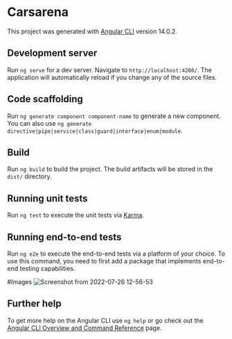 # Carsarena

This project was generated with [Angular CLI](https://github.com/angular/angular-cli) version 14.0.2.

## Development server

Run `ng serve` for a dev server. Navigate to `http://localhost:4200/`. The application will automatically reload if you change any of the source files.

## Code scaffolding

Run `ng generate component component-name` to generate a new component. You can also use `ng generate directive|pipe|service|class|guard|interface|enum|module`.

## Build

Run `ng build` to build the project. The build artifacts will be stored in the `dist/` directory.

## Running unit tests

Run `ng test` to execute the unit tests via [Karma](https://karma-runner.github.io).

## Running end-to-end tests

Run `ng e2e` to execute the end-to-end tests via a platform of your choice. To use this command, you need to first add a package that implements end-to-end testing capabilities.

#Images
![Screenshot from 2022-07-26 12-56-53](https://user-images.githubusercontent.com/82178668/180979793-85347658-de95-4c7e-b7e8-8b128e085993.png)

## Further help

To get more help on the Angular CLI use `ng help` or go check out the [Angular CLI Overview and Command Reference](https://angular.io/cli) page.
